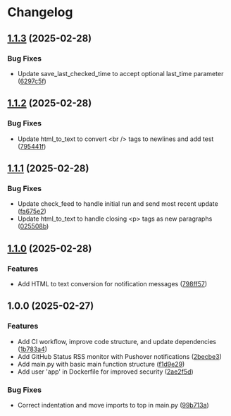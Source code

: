 # Changelog

## [1.1.3](https://github.com/MattKobayashi/github-status-pushover/compare/v1.1.2...v1.1.3) (2025-02-28)


### Bug Fixes

* Update save_last_checked_time to accept optional last_time parameter ([6297c5f](https://github.com/MattKobayashi/github-status-pushover/commit/6297c5f118ec18afc9f4317f1a55d14b70bb9ace))

## [1.1.2](https://github.com/MattKobayashi/github-status-pushover/compare/v1.1.1...v1.1.2) (2025-02-28)


### Bug Fixes

* Update html_to_text to convert &lt;br /&gt; tags to newlines and add test ([795441f](https://github.com/MattKobayashi/github-status-pushover/commit/795441fad24c365669b276c86b35401e5fa7d330))

## [1.1.1](https://github.com/MattKobayashi/github-status-pushover/compare/v1.1.0...v1.1.1) (2025-02-28)


### Bug Fixes

* Update check_feed to handle initial run and send most recent update ([fa675e2](https://github.com/MattKobayashi/github-status-pushover/commit/fa675e21dbe65f432a1e6e4d7313bc34f63b6bec))
* Update html_to_text to handle closing &lt;p&gt; tags as new paragraphs ([025508b](https://github.com/MattKobayashi/github-status-pushover/commit/025508b07301de0669d032040f16da875a18a167))

## [1.1.0](https://github.com/MattKobayashi/github-status-pushover/compare/v1.0.0...v1.1.0) (2025-02-28)


### Features

* Add HTML to text conversion for notification messages ([798ff57](https://github.com/MattKobayashi/github-status-pushover/commit/798ff5727a19caeaafe9083e2e44aac6592b8d1f))

## 1.0.0 (2025-02-27)


### Features

* Add CI workflow, improve code structure, and update dependencies ([1b783a4](https://github.com/MattKobayashi/github-status-pushover/commit/1b783a45a65a698232ebf9932bf0806ab1c75418))
* Add GitHub Status RSS monitor with Pushover notifications ([2becbe3](https://github.com/MattKobayashi/github-status-pushover/commit/2becbe3586d4e88992ad5d535a440c133702ae31))
* Add main.py with basic main function structure ([f1d9e29](https://github.com/MattKobayashi/github-status-pushover/commit/f1d9e299535c2750ad7e29997ec3da4ad177b2a0))
* Add user 'app' in Dockerfile for improved security ([2ae2f5d](https://github.com/MattKobayashi/github-status-pushover/commit/2ae2f5dcc0ca78c23fbe3c9a6c833a51cb3af793))


### Bug Fixes

* Correct indentation and move imports to top in main.py ([99b713a](https://github.com/MattKobayashi/github-status-pushover/commit/99b713ad5a761ae8fb61bbde6db1f4978a2fb0c3))
